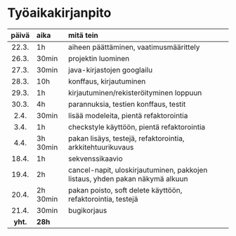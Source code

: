 # Työaikakirjanpito

|  päivä   | aika          | mitä tein                                                                    |
| :------: | :------------ | :--------------------------------------------------------------------------- |
|  22.3.   | 1h            | aiheen päättäminen, vaatimusmäärittely                                       |
|  26.3.   | 30min         | projektin luominen                                                           |
|  27.3.   | 30min         | java-kirjastojen googlailu                                                   |
|  28.3.   | 10h           | konffaus, kirjautuminen                                                      |
|  29.3.   | 1h            | kirjautuminen/rekisteröityminen loppuun                                      |
|  30.3.   | 4h            | parannuksia, testien konffaus, testit                                        |
|   2.4.   | 30min         | lisää modeleita, pientä refaktorointia                                       |
|   3.4.   | 1h            | checkstyle käyttöön, pientä refaktorointia                                   |
|   4.4.   | 3h 30min      | pakan lisäys, testejä, refaktorointia, arkkitehtuurikuvaus                   |
|  18.4.   | 1h            | sekvenssikaavio                                                              |
|  19.4.   | 2h            | cancel-napit, uloskirjautuminen, pakkojen listaus, yhden pakan näkymä alkuun |
|  20.4.   | 2h 30min      | pakan poisto, soft delete käyttöön, refaktorointia, testejä                  |
|  21.4.   | 30min         | bugikorjaus                                                                  |
| **yht.** | **28h**       |                                                                              |

